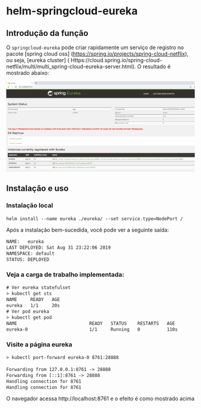 # helm-springcloud-eureka

## Introdução da função

O `springcloud-eureka` pode criar rapidamente um serviço de registro no pacote [spring cloud oss] (https://spring.io/projects/spring-cloud-netflix), ou seja, [eureka cluster] ( Https://cloud.spring.io/spring-cloud-netflix/multi/multi_spring-cloud-eureka-server.html). O resultado é mostrado abaixo:

![eureka-web](./images/eureka-web.PNG)

## Instalação e uso

### Instalação local
```shell
helm install --name eureka ./eureka/ --set service.type=NodePort /

```

Após a instalação bem-sucedida, você pode ver a seguinte saída:
```shell
NAME:   eureka
LAST DEPLOYED: Sat Aug 31 23:22:06 2019
NAMESPACE: default
STATUS: DEPLOYED
```

### Veja a carga de trabalho implementada:
```shell
# Ver eureka statefulset
> kubectl get sts
NAME     READY   AGE
eureka   1/1     20s
# Ver pod eureka
> kubectl get pod
NAME                           READY   STATUS    RESTARTS   AGE
eureka-0                       1/1     Running   0          110s
```
### Visite a página eureka
```shell
> kubectl port-forward eureka-0 8761:28888

Forwarding from 127.0.0.1:8761 -> 28888
Forwarding from [::1]:8761 -> 28888
Handling connection for 8761
Handling connection for 8761

```

O navegador acessa http://localhost:8761 e o efeito é como mostrado acima
